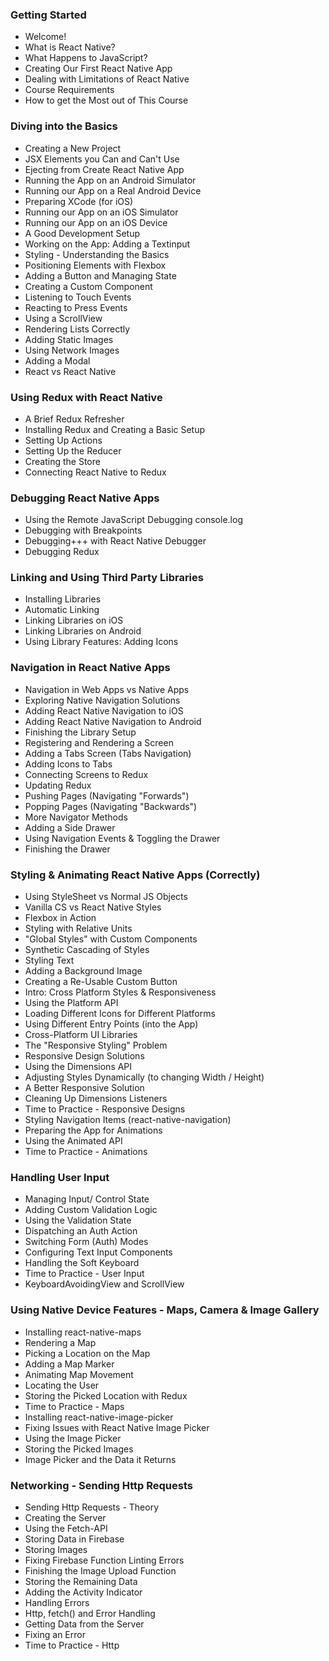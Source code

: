 ### Getting Started

- Welcome! 
- What is React Native? 
- What Happens to JavaScript? 
- Creating Our First React Native App 
- Dealing with Limitations of React Native 
- Course Requirements 
- How to get the Most out of This Course 

### Diving into the Basics

- Creating a New Project 
- JSX Elements you Can and Can't Use 
- Ejecting from Create React Native App 
- Running the App on an Android Simulator
- Running our App on a Real Android Device
- Preparing XCode (for iOS) 
- Running our App on an iOS Simulator 
- Running our App on an iOS Device 
- A Good Development Setup 
- Working on the App: Adding a Textinput 
- Styling - Understanding the Basics 
- Positioning Elements with Flexbox 
- Adding a Button and Managing State 
- Creating a Custom Component 
- Listening to Touch Events 
- Reacting to Press Events 
- Using a ScrollView 
- Rendering Lists Correctly 
- Adding Static Images 
- Using Network Images 
- Adding a Modal 
- React vs React Native 

### Using Redux with React Native

- A Brief Redux Refresher 
- Installing Redux and Creating a Basic Setup
- Setting Up Actions 
- Setting Up the Reducer 
- Creating the Store 
- Connecting React Native to Redux 

### Debugging React Native Apps

- Using the Remote JavaScript Debugging console.log 
- Debugging with Breakpoints 
- Debugging+++ with React Native Debugger
- Debugging Redux 

### Linking and Using Third Party Libraries

- Installing Libraries 
- Automatic Linking 
- Linking Libraries on iOS 
- Linking Libraries on Android 
- Using Library Features: Adding Icons 

### Navigation in React Native Apps

- Navigation in Web Apps vs Native Apps 
- Exploring Native Navigation Solutions 
- Adding React Native Navigation to iOS 
- Adding React Native Navigation to Android
- Finishing the Library Setup 
- Registering and Rendering a Screen 
- Adding a Tabs Screen (Tabs Navigation) 
- Adding Icons to Tabs 
- Connecting Screens to Redux 
- Updating Redux 
- Pushing Pages (Navigating "Forwards") 
- Popping Pages (Navigating "Backwards") 
- More Navigator Methods 
- Adding a Side Drawer 
- Using Navigation Events & Toggling the Drawer 
- Finishing the Drawer 

### Styling & Animating React Native Apps (Correctly)

- Using StyleSheet vs Normal JS Objects 
- Vanilla CS vs React Native Styles 
- Flexbox in Action 
- Styling with Relative Units 
- "Global Styles" with Custom Components 
- Synthetic Cascading of Styles 
- Styling Text 
- Adding a Background Image 
- Creating a Re-Usable Custom Button 
- Intro: Cross Platform Styles & Responsiveness 
- Using the Platform API 
- Loading Different Icons for Different Platforms 
- Using Different Entry Points (into the App) 
- Cross-Platform UI Libraries 
- The "Responsive Styling" Problem 
- Responsive Design Solutions 
- Using the Dimensions API 
- Adjusting Styles Dynamically (to changing Width / Height) 
- A Better Responsive Solution 
- Cleaning Up Dimensions Listeners 
- Time to Practice - Responsive Designs 
- Styling Navigation Items (react-native-navigation) 
- Preparing the App for Animations 
- Using the Animated API 
- Time to Practice - Animations 

### Handling User Input

- Managing Input/ Control State 
- Adding Custom Validation Logic 
- Using the Validation State 
- Dispatching an Auth Action 
- Switching Form (Auth) Modes 
- Configuring Text Input Components 
- Handling the Soft Keyboard 
- Time to Practice - User Input 
- KeyboardAvoidingView and ScrollView

### Using Native Device Features - Maps, Camera & Image Gallery

- Installing react-native-maps 
- Rendering a Map 
- Picking a Location on the Map 
- Adding a Map Marker 
- Animating Map Movement 
- Locating the User 
- Storing the Picked Location with Redux 
- Time to Practice - Maps 
- Installing react-native-image-picker 
- Fixing Issues with React Native Image Picker
- Using the Image Picker 
- Storing the Picked Images 
- Image Picker and the Data it Returns 

### Networking - Sending Http Requests

- Sending Http Requests - Theory 
- Creating the Server 
- Using the Fetch-API 
- Storing Data in Firebase 
- Storing Images 
- Fixing Firebase Function Linting Errors 
- Finishing the Image Upload Function 
- Storing the Remaining Data 
- Adding the Activity Indicator 
- Handling Errors 
- Http, fetch() and Error Handling 
- Getting Data from the Server 
- Fixing an Error 
- Time to Practice - Http 
